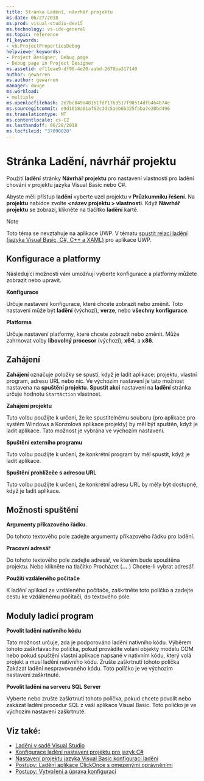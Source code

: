 ```yaml
---
title: Stránka Ladění, návrhář projektu
ms.date: 06/27/2018
ms.prod: visual-studio-dev15
ms.technology: vs-ide-general
ms.topic: reference
f1_keywords:
- vb.ProjectPropertiesDebug
helpviewer_keywords:
- Project Designer, Debug page
- Debug page in Project Designer
ms.assetid: ef11eae9-df96-4e20-aabd-2678ba317140
author: gewarren
ms.author: gewarren
manager: douge
ms.workload:
- multiple
ms.openlocfilehash: 2e7bc849a48161fdf1763517f90514dfb464b74e
ms.sourcegitcommit: e9d1018a01af62c3dc5aeb6b325faba7e20bd496
ms.translationtype: MT
ms.contentlocale: cs-CZ
ms.lasthandoff: 06/28/2018
ms.locfileid: "37090020"
---
```

# <a name="debug-page-project-designer"></a>Stránka Ladění, návrhář projektu

Použití **ladění** stránky **Návrhář projektu** pro nastavení vlastností pro ladění chování v projektu jazyka Visual Basic nebo C#.

Abyste měli přístup **ladění** vyberte uzel projektu v **Průzkumníku řešení**. Na **projektu** nabídce zvolte  **\<název projektu > vlastnosti**. Když **Návrhář projektu** se zobrazí, klikněte na tlačítko **ladění** kartě.

> [!NOTE]
> Toto téma se nevztahuje na aplikace UWP. V tématu [spustit relaci ladění (jazyka Visual Basic, C#, C++ a XAML)](../../debugger/start-a-debugging-session-for-a-store-app-in-visual-studio-vb-csharp-cpp-and-xaml.md) pro aplikace UWP.

## <a name="configuration-and-platform"></a>Konfigurace a platformy

Následující možnosti vám umožňují vyberte konfigurace a platformy můžete zobrazit nebo upravit.

**Konfigurace**

Určuje nastavení konfigurace, které chcete zobrazit nebo změnit. Toto nastavení může být **ladění** (výchozí), **verze**, nebo **všechny konfigurace**.

**Platforma**

Určuje nastavení platformy, které chcete zobrazit nebo změnit. Může zahrnovat volby **libovolný procesor** (výchozí), **x64**, a **x86**.

## <a name="start-action"></a>Zahájení

**Zahájení** označuje položky se spustí, když je ladit aplikace: projektu, vlastní program, adresu URL nebo nic. Ve výchozím nastavení je tato možnost nastavena na **spuštění projektu**. **Spustit akci** nastavení na **ladění** stránka určuje hodnotu `StartAction` vlastnost.

**Zahájení projektu**

Tuto volbu použijte k určení, že ke spustitelnému souboru (pro aplikace pro systém Windows a Konzolová aplikace projekty) by měl být spuštěn, když je ladit aplikace. Tato možnost je vybrána ve výchozím nastavení.

**Spuštění externího programu**

Tuto volbu použijte k určení, že konkrétní program by měl spustit, když je ladit aplikace.

**Spuštění prohlížeče s adresou URL**

Tuto volbu použijte k určení, že konkrétní adresu URL by měly být dostupné, když je ladit aplikace.

## <a name="start-options"></a>Možnosti spuštění

**Argumenty příkazového řádku.**

Do tohoto textového pole zadejte argumenty příkazového řádku pro ladění.

**Pracovní adresář**

Do tohoto textového pole zadejte adresář, ve kterém bude spouštěna projektu. Nebo klikněte na tlačítko Procházet (**...** ) Chcete-li vybrat adresář.

**Použití vzdáleného počítače**

K ladění aplikací ze vzdáleného počítače, zaškrtněte toto políčko a zadejte cestu ke vzdálenému počítači, do textového pole.

## <a name="debugger-engines"></a>Moduly ladicí program

**Povolit ladění nativního kódu**

Tato možnost určuje, zda je podporováno ladění nativního kódu. Výběrem tohoto zaškrtávacího políčka, pokud provádíte volání objekty modelu COM nebo pokud spuštění vlastní aplikace napsané v nativním kódu, který volá projekt a musí ladění nativního kódu. Zrušte zaškrtnutí tohoto políčka Zakázat ladění nespravovaného kódu. Toto políčko je ve výchozím nastavení zaškrtnuté.

**Povolit ladění na serveru SQL Server**

Vyberte nebo zrušte zaškrtnutí tohoto políčka, pokud chcete povolit nebo zakázat ladění procedur SQL z vaší aplikace Visual Basic. Toto políčko je ve výchozím nastavení zaškrtnuté.

## <a name="see-also"></a>Viz také:

- [Ladění v sadě Visual Studio](../../debugger/debugging-in-visual-studio.md)
- [Konfigurace ladění nastavení projektu pro jazyk C#](../../debugger/project-settings-for-csharp-debug-configurations.md)
- [Nastavení projektu jazyka Visual Basic konfiguraci ladění](../../debugger/project-settings-for-a-visual-basic-debug-configuration.md)
- [Postupy: Ladění aplikace ClickOnce s omezenými oprávněními](../../deployment/how-to-debug-a-clickonce-application-with-restricted-permissions.md)
- [Postupy: Vytvoření a úprava konfigurací](../../ide/how-to-create-and-edit-configurations.md)